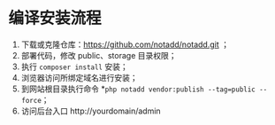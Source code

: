 # 编译安装流程

1. 下载或克隆仓库：https://github.com/notadd/notadd.git ；
2. 部署代码，修改 public、storage 目录权限；
3. 执行 `composer install` 安装；
4. 浏览器访问所绑定域名进行安装；
5. 到网站根目录执行命令 *```php notadd vendor:publish --tag=public --force```；
6. 访问后台入口 http://yourdomain/admin
